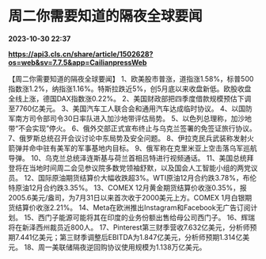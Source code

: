 # 周二你需要知道的隔夜全球要闻

**2023-10-30 22:37**

**https://api3.cls.cn/share/article/1502628?os=web&sv=7.7.5&app=CailianpressWeb**

【周二你需要知道的隔夜全球要闻】 1、欧美股市普涨，道指涨1.58%，标普500指数涨1.2%，纳指涨1.16%。特斯拉跌近5%，创5月底以来收盘新低。欧股收盘全线上涨，德国DAX指数涨0.22%。 2、美国财政部把四季度借款规模预估下调至7760亿美元。 3、美国汽车工人联合会和通用汽车达成临时协议。 4、以国防军南方司令部司令30日率队进入加沙地带评估局势。 5、以色列总理称，加沙地带“不会实现”停火。 6、俄外交部正式宣布终止与乌克兰签署的免签证旅行协议。 7、俄罗斯总统召开会议讨论中东局势及安全问题。 8、伊拉克民兵武装称发射火箭弹并命中驻有美军的军事基地内目标。 9、俄军称在克里米亚上空击落乌军巡航导弹。 10、乌克兰总统泽连斯基与荷兰首相吕特进行视频通话。 11、美国总统拜登将在当地时间周二会见参议院多数党领袖舒默，以及国会人工智能小组的两党议员。 12、国际原油期货结算价大幅收跌超3%。WTI原油12月合约跌3.78%，布伦特原油12月合约跌3.35%。 13、COMEX 12月黄金期货结算价收涨0.35%，报2005.6美元/盎司，为7月31日以来首次收于2000美元上方。COMEX 1月白银期货结算价收涨2.21%。 14、Meta在欧洲推出Instagram和Facebook无广告订阅计划。 15、西门子能源可能将其在印度的业务份额出售给母公司西门子。 16、辉瑞将在新泽西州裁员近800人。 17、Pinterest第三财季营收7.632亿美元，分析师预期7.441亿美元；第三财季调整后EBITDA为1.847亿美元，分析师预期1.314亿美元。 18、周一美联储隔夜逆回购协议使用规模为1.138万亿美元。
